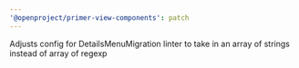 ```yaml
---
'@openproject/primer-view-components': patch
---
```


Adjusts config for DetailsMenuMigration linter to take in an array of strings instead of array of regexp
